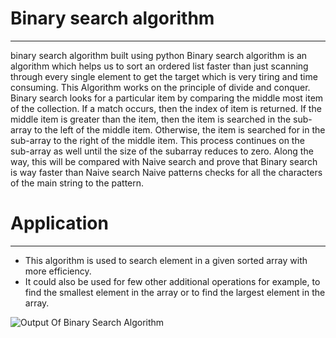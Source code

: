  # **Binary search algorithm**
---

binary search algorithm built using python
Binary search algorithm is an algorithm which helps us to sort an ordered list faster than just scanning through every single element to get the target which is very tiring and time consuming. 
This Algorithm works on the principle of divide and conquer. 
Binary search looks for a particular item by comparing the middle most item of the collection. 
If a match occurs, then the index of item is returned. 
If the middle item is greater than the item, then the item is searched in the sub-array to the left of the middle item. 
Otherwise, the item is searched for in the sub-array to the right of the middle item. 
This process continues on the sub-array as well until the size of the subarray reduces to zero.
Along the way, this will be compared with Naive search and prove that Binary search is way faster than Naive search
Naive patterns checks for all the characters of the main string to the pattern.

# **Application**
---
* This algorithm is used to search element in a given sorted array with more efficiency.
* It could also be used for few other additional operations for example, to find the smallest element in the array or to find the largest element in the array.

![Output Of Binary Search Algorithm](/C:/Users/Fati/Desktop.png) 
